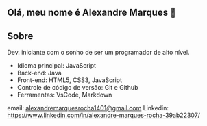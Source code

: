## Olá, meu nome é Alexandre Marques  👋

## Sobre

Dev. iniciante com o sonho de ser um programador de alto nível.

* Idioma principal: JavaScript
* Back-end: Java
* Front-end: HTML5, CSS3, JavaScript
* Controle de código de versão: Git e Github
* Ferramentas: VsCode, Markdown


email: alexandremarquesrocha1401@gmail.com
Linkedin: https://www.linkedin.com/in/alexandre-marques-rocha-39ab22307/